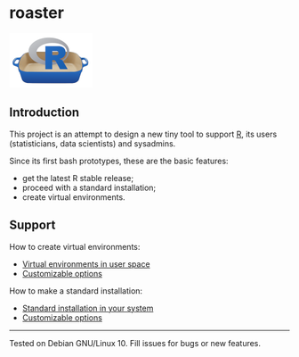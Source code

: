 # roaster

![](images/roaster-logo.png)

## Introduction

This project is an attempt to design a new tiny tool to support 
[R](http://www.r-project.org), its users (statisticians, data scientists) and sysadmins.

Since its first bash prototypes, these are the basic features:

* get the latest R stable release;
* proceed with a standard installation;
* create virtual environments.

## Support

How to create virtual environments:

* [Virtual environments in user space](docs/build-virtualenv.md)
* [Customizable options](docs/build-virtualenv-options.md)

How to make a standard installation:

* [Standard installation in your system](docs/build-standard.md)
* [Customizable options](docs/build-standard-options.md)

---
Tested on Debian GNU/Linux 10. Fill issues for bugs or new features.
